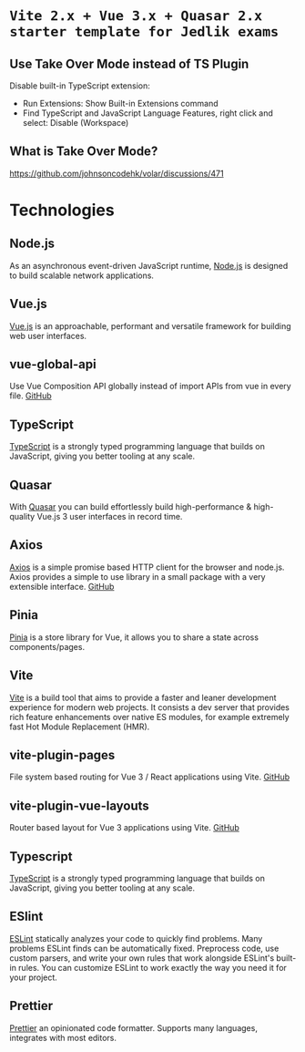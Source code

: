 # `Vite 2.x + Vue 3.x + Quasar 2.x starter template for Jedlik exams`

## Use Take Over Mode instead of TS Plugin
Disable built-in TypeScript extension:
- Run Extensions: Show Built-in Extensions command
- Find TypeScript and JavaScript Language Features, right click and select: Disable (Workspace)
## What is Take Over Mode?
https://github.com/johnsoncodehk/volar/discussions/471


# Technologies
## Node.js
As an asynchronous event-driven JavaScript runtime, [Node.js](https://nodejs.org/en/) is designed to build scalable network applications. 

## Vue.js
[Vue.js](https://vuejs.org/) is an approachable, performant and versatile framework for building web user interfaces.


## vue-global-api
Use Vue Composition API globally instead of import APIs from vue in every file. [GitHub](https://github.com/antfu/vue-global-api)

## TypeScript
[TypeScript](https://www.typescriptlang.org/) is a strongly typed programming language that builds on JavaScript, giving you better tooling at any scale.

## Quasar
With [Quasar](https://quasar.dev/) you can build effortlessly build high-performance & high-quality Vue.js 3 user interfaces in record time.

## Axios
[Axios](https://axios-http.com/) is a simple promise based HTTP client for the browser and node.js. Axios provides a simple to use library in a small package with a very extensible interface. [GitHub](https://github.com/axios/axios)

## Pinia
[Pinia](https://pinia.vuejs.org/) is a store library for Vue, it allows you to share a state across components/pages.

## Vite
[Vite](https://vitejs.dev/) is a build tool that aims to provide a faster and leaner development experience for modern web projects. It consists a dev server that provides rich feature enhancements over native ES modules, for example extremely fast Hot Module Replacement (HMR).

## vite-plugin-pages
File system based routing for Vue 3 / React applications using Vite. [GitHub](https://github.com/hannoeru/vite-plugin-pages)

## vite-plugin-vue-layouts
Router based layout for Vue 3 applications using Vite. [GitHub](https://github.com/JohnCampionJr/vite-plugin-vue-layouts)

## Typescript
[TypeScript](https://www.typescriptlang.org/) is a strongly typed programming language that builds on JavaScript, giving you better tooling at any scale.

## ESlint
[ESLint](https://eslint.org/) statically analyzes your code to quickly find problems. Many problems ESLint finds can be automatically fixed. Preprocess code, use custom parsers, and write your own rules that work alongside ESLint's built-in rules. You can customize ESLint to work exactly the way you need it for your project.

## Prettier
[Prettier](https://prettier.io/) an opinionated code formatter. Supports many languages, integrates with most editors.
